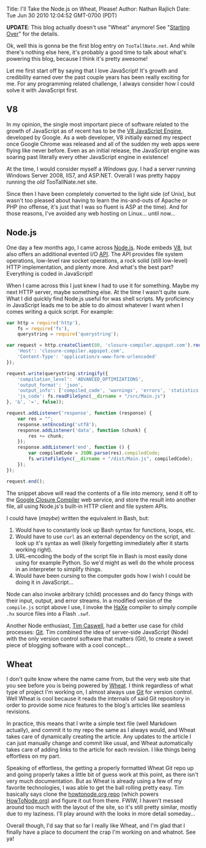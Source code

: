 Title: I'll Take the Node.js on Wheat, Please!
Author: Nathan Rajlich
Date: Tue Jun 30 2010 12:04:52 GMT-0700 (PDT)


__UPDATE__: This blog actually doesn't use "Wheat" anymore! See
"[Starting Over][]" for the details.

Ok, well this is gonna be the first blog entry on `TooTallNate.net`.
And while there's nothing else here, it's probably a good time to talk
about what's powering this blog, because I think it's pretty awesome!

Let me first start off by saying that I love JavaScript! It's growth
and credibility earned over the past couple years has been really
exciting for me. For any programming related challenge, I always
consider how I could solve it with JavaScript first.


## V8

In my opinion, the single most important piece of software related to
the growth of JavaScript as of recent has to be the [V8 JavaScript Engine][V8],
developed by Google. As a web developer, V8 initially earned my respect
once Google Chrome was released and all of the sudden my web apps were
flying like never before. Even as an initial release, the JavaScript
engine was soaring past literally every other JavaScript engine in existence!

At the time, I would consider myself a _Windows_ guy. I had a server running
Windows Server 2008, IIS7, and ASP.NET. Overall I was pretty happy running
the _old_ TooTallNate.net site.

Since then I have been completely converted to the light side (of Unix),
but wasn't too pleased about having to learn the ins-and-outs of Apache
or PHP (no offense, it's just that I was so fluent is ASP at the time).
And for those reasons, I've avoided any web hosting on Linux... until now...


## Node.js

One day a few months ago, I came across [Node.js][]. Node embeds [V8][],
but also offers an additional evented I/O [API](http://nodejs.org/api.html).
The API provides file system operations, low-level raw socket operations, a
rock solid (still low-level) HTTP implementation, and plenty more. And what's
the best part? Everything is coded in JavaScript!

When I came across this I just knew I had to use it for something. Maybe my
next HTTP server, maybe something else. At the time I wasn't quite sure.
What I did quickly find Node.js useful for was shell scripts. My proficiency
in JavaScript leads me to be able to do almost whatever I want when I comes
writing a quick script. For example:

``` javascript
var http = require('http'),
    fs = require('fs'),
    querystring = require('querystring');

var request = http.createClient(80, 'closure-compiler.appspot.com').request('POST', '/compile', {
    'Host': 'closure-compiler.appspot.com',
    'Content-Type': 'application/x-www-form-urlencoded'
});

request.write(querystring.stringify({
    'compilation_level': 'ADVANCED_OPTIMIZATIONS',
    'output_format': 'json',
    'output_info': ['compiled_code', 'warnings', 'errors', 'statistics'],
    'js_code': fs.readFileSync(__dirname + "/src/Main.js")
}, '&', '=', false));

request.addListener('response', function (response) {
    var res = "";
    response.setEncoding('utf8');
    response.addListener('data', function (chunk) {
        res += chunk;
    });
    response.addListener('end', function () {
        var compiledCode = JSON.parse(res).compiledCode;
        fs.writeFileSync(__dirname + "/dist/Main.js", compiledCode);
    });
});

request.end();
```

The snippet above will read the contents of a file into memory, send it
off to the [Google Closure Compiler](http://code.google.com/closure/compiler/docs/api-ref.html)
web service, and store the result into another file, all using Node.js's
built-in HTTP client and file system APIs.

I could have (_maybe_) written the equivalent in Bash, but:

  1. Would have to constantly look up Bash syntax for functions, loops, etc.
  2. Would have to use `curl` as an external dependency on the script, and
     look up it's syntax as well (likely forgetting immediately after it
     starts working right).
  3. URL-encoding the body of the script file in Bash is most easily done
     using for example Python. So we'd might as well do the whole process in
     an interpreter to simplify things.
  4. Would have been cursing to the computer gods how I wish I could be doing
     it in JavaScript...

Node can also invoke arbitrary (child) processes and do fancy things with
their input, output, and error streams. In a modified version of the
`compile.js` script above I use, I invoke the [HaXe](http://haxe.org) compiler
to simply compile `.hx` source files into a Flash `.swf`.

Another Node enthusiast, [Tim Caswell](http://creationix.com), had a better
use case for child processes: [Git][]. Tim combined the idea of server-side
JavaScript (Node) with the only version control software that matters (Git),
to create a sweet piece of blogging software with a cool concept...


## Wheat

I don't quite know where the name came from, but the very web site that you
see before you is being powered by [Wheat][]. I think regardless of what type
of project I'm working on, I almost always use [Git][] for version control.
Well Wheat is cool because it reads the internals of said Git repository in
order to provide some nice features to the blog's articles like seamless
revisions.

In practice, this means that I write a simple text file (well Markdown
actually), and commit it to my repo the same as I always would, and Wheat
takes care of dynamically creating the article. Any updates to the article
I can just manually change and commit like usual, and Wheat automatically
takes care of adding links to the article for each revision. I like things
being effortless on my part.

Speaking of effortless, the getting a properly formatted Wheat Git repo up and
going properly takes a little bit of guess work at this point, as there isn't
very much documentation. But as Wheat is already using a few of my favorite
technologies, I was able to get the ball rolling pretty easy. Tim basically
says clone the [howtonode.org repo](http://github.com/creationix/howtonode.org)
(which powers [HowToNode.org](http://howtonode.org)) and figure it out from
there. FWIW, I haven't messed around too much with the layout of the site, so
it's still pretty similar, mostly due to my laziness. I'll play around with
the looks in more detail someday...

Overall though, I'd say that so far I really like Wheat, and I'm glad that I
finally have a place to document the crap I'm working on and whatnot. See ya!


[git]: http://git-scm.com/
[node.js]: http://nodejs.org/
[V8]: http://code.google.com/apis/v8/
[Wheat]: http://github.com/creationix/wheat
[Starting Over]: ../starting-over
